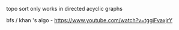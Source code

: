 topo sort only works in directed acyclic graphs

bfs / khan 's algo -  https://www.youtube.com/watch?v=tggiFvaxjrY